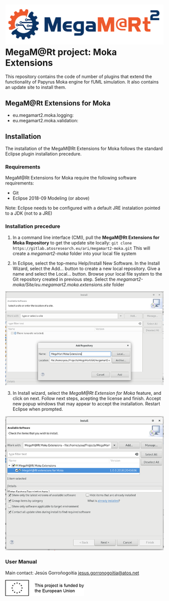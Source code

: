 # [![MegaM@Rt](images/megamart2-logo.gif)](https://megamart2-ecsel.eu/) MegaM@Rt project: Moka Extensions

This repository contains the code of number of plugins that extend the functionality of Papyrus Moka engine for fUML simulation. It also contains an update site to install them.

## MegaM@Rt Extensions for Moka

- eu.megamart2.moka.logging:
- eu.megamart2.moka.validation:

## Installation
The installation of the MegaM@Rt Extensions for Moka follows the standard Eclipse plugin installation precedure.

### Requirements
MegaM@Rt Extensions for Moka require the following software requirements:
- Git
- Eclipse 2018-09 Modeling (or above)

Note: Eclipse needs to be configured with a default JRE instalation pointed to a JDK (not to a JRE)

### Installation precedure
1. In a command line interface (CMI), pull the **MegaM@Rt Extensions for Moka Repository** to get the update site locally:
`git clone https://gitlab.atosresearch.eu/ari/megamart2-moka.git`
This will create a *megamart2-moka* folder into your local file system

2. In Eclipse, select the top-menu Help/Install New Software. In the Install Wizard, select the Add... button to create a new local repository. Give a name and select the Local... button. Browse your local file system to the Git repository created in previous step. Select the *megamart2-moka/Site/eu.megamart2.moka.extensions.site* folder


![MegaM@Rt Extensions for Moka installation step 2](images/megamart-moka-install_1.png)


3. In Install wizard, select the *MegaM@Rt Extension for Moka* feature, and click on next. Follow next steps, acepting the license and finish. Accept new popup windows that may appear to accept the installation. Restart Eclipse when prompted.

![MegaM@Rt Extensions for Moka installation step 3](images/megamart-moka-install_2.png)

### User Manual


Main contact: Jesús Gorroñogoitia <jesus.gorronogoitia@atos.net>

![Project funded by the European Union](images/european.union.logo.png)
